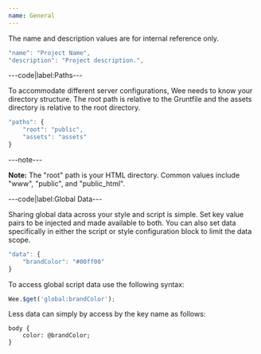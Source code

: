 ```yaml
---
name: General
---
```


The name and description values are for internal reference only.

```javascript
"name": "Project Name",
"description": "Project description.",
```

---code|label:Paths---

To accommodate different server configurations, Wee needs to know your directory structure. The root path is relative to the Gruntfile and the assets directory is relative to the root directory.

```javascript
"paths": {
	"root": "public",
	"assets": "assets"
}
```

---note---

**Note:** The "root" path is your HTML directory. Common values include "www", "public", and "public_html".

---code|label:Global Data---

Sharing global data across your style and script is simple. Set key value pairs to be injected and made available to both. You can also set data specifically in either the script or style configuration block to limit the data scope.

```javascript
"data": {
	"brandColor": "#00ff00"
}
```

To access global script data use the following syntax:

```javascript
Wee.$get('global:brandColor');
```

Less data can simply by access by the key name as follows:

```less
body {
	color: @brandColor;
}
```